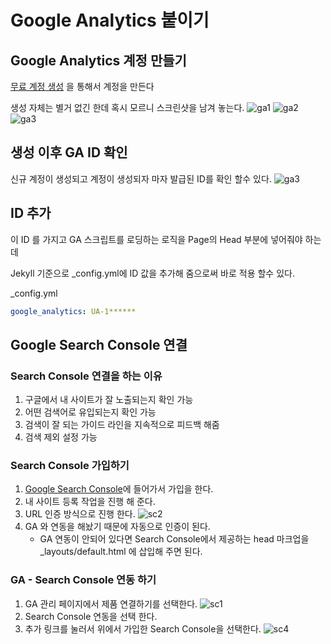 # Google Analytics 붙이기

## Google Analytics 계정 만들기

[무료 계정 생성](https://analytics.google.com/analytics/web/provision/#/provision/create) 을 통해서 계정을 만든다

생성 자체는 별거 없긴 한데 혹시 모르니 스크린샷을 남겨 놓는다.
![ga1](https://4ppl3hun73r.github.io/post/2019/11/ga1.png)
![ga2](https://4ppl3hun73r.github.io/post/2019/11/ga2.png)
![ga3](https://4ppl3hun73r.github.io/post/2019/11/ga3.png)

## 생성 이후 GA ID 확인

신규 계정이 생성되고 계정이 생성되자 마자 발급된 ID를 확인 할수 있다.
![ga3](https://4ppl3hun73r.github.io/post/2019/11/gaID.png)

## ID 추가

이 ID 를 가지고 GA 스크립트를 로딩하는 로직을 Page의 Head 부분에 넣어줘야 하는데 

Jekyll 기준으로 _config.yml에 ID 값을 추가해 줌으로써 바로 적용 할수 있다.

_config.yml
```yml
google_analytics: UA-1******
```

## Google Search Console 연결

### Search Console 연결을 하는 이유

1. 구글에서 내 사이트가 잘 노출되는지 확인 가능
2. 어떤 검색어로 유입되는지 확인 가능
2. 검색이 잘 되는 가이드 라인을 지속적으로 피드백 해줌
3. 검색 제외 설정 가능

### Search Console 가입하기

1. [Google Search Console](https://search.google.com/search-console/about)에 들어가서 가입을 한다.
2. 내 사이트 등록 작업을 진행 해 준다.
3. URL 인증 방식으로 진행 한다.
   ![sc2](https://4ppl3hun73r.github.io/post/2019/11/sc2.png)
4. GA 와 연동을 해놨기 때문에 자동으로 인증이 된다.
   - GA 연동이 안되어 있다면 Search Console에서 제공하는 head 마크업을 _layouts/default.html 에 삽입해 주면 된다.

### GA - Search Console 연동 하기

1. GA 관리 페이지에서 제품 연결하기를 선택한다.
   ![sc1](https://4ppl3hun73r.github.io/post/2019/11/sc1.png)
2. Search Console 연동을 선택 한다.
3. 추가 링크를 눌러서 위에서 가입한 Search Console을 선택한다.
   ![sc4](https://4ppl3hun73r.github.io/post/2019/11/sc4.png)

